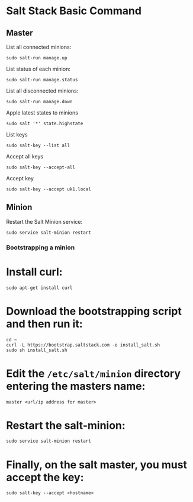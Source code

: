 
# Salt Stack Basic Command #

## Master ##

List all connected minions:

```
sudo salt-run manage.up
```

List status of each minion:

```
sudo salt-run manage.status
```

List all disconnected minions:

```
sudo salt-run manage.down
```

Apple latest states to minions

```
sudo salt '*' state.highstate
```

List keys

```
sudo salt-key --list all
```

Accept all keys

```
sudo salt-key --accept-all
```

Accept key

```
sudo salt-key --accept uk1.local
```

## Minion ##

Restart the Salt Minion service:

```
sudo service salt-minion restart
```

### Bootstrapping a minion ###

 # Install curl:
 
```
sudo apt-get install curl
```

 # Download the bootstrapping script and then run it:
 
```
cd ~
curl -L https://bootstrap.saltstack.com -o install_salt.sh
sudo sh install_salt.sh
```

 # Edit the `/etc/salt/minion` directory entering the masters name:
```
master <url/ip address for master>
```

 # Restart the salt-minion:
 
```
sudo service salt-minion restart
```

 # Finally, on the salt master, you must accept the key:
 
```
sudo salt-key --accept <hostname>
```

